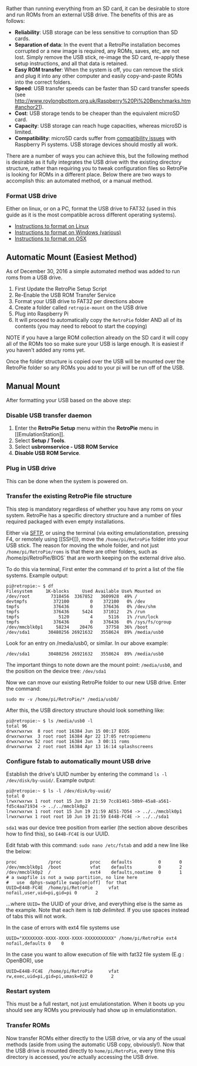 Rather than running everything from an SD card, it can be desirable to store and run ROMs from an external USB drive. The benefits of this are as follows:

-  **Reliability**: USB storage can be less sensitive to corruption than SD cards.
-  **Separation of data**: In the event that a RetroPie installation becomes corrupted or a new image is required, any ROMs, saves, etc, are not lost. Simply remove the USB stick, re-image the SD card, re-apply these setup instructions, and all that data is retained.
-  **Easy ROM transfer**: When the system is off, you can remove the stick and plug it into any other computer and easily copy-and-paste ROMs into the correct folders.
-  **Speed**: USB transfer speeds can be faster than SD card transfer speeds (see http://www.roylongbottom.org.uk/Raspberry%20Pi%20Benchmarks.htm#anchor21).
-  **Cost**: USB storage tends to be cheaper than the equivalent microSD card.
-  **Capacity**: USB storage can reach huge capacities, whereas microSD is limited.
-  **Compatibility**: microSD cards suffer from [compatibility issues](http://elinux.org/RPi_SD_cards) with Raspberry Pi systems. USB storage devices should mostly all work.

There are a number of ways you can achieve this, but the following method is desirable as it fully integrates the USB drive with the existing directory structure, rather than requiring you to tweak configuration files so RetroPie is looking for ROMs in a different place. Below there are two ways to accomplish this: an automated method, or a manual method.

### Format USB drive
Either on linux, or on a PC, format the USB drive to FAT32 (used in this guide as it is the most compatible across different operating systems).

-  [Instructions to format on Linux](https://ksearch.wordpress.com/2010/09/29/format-usb-in-linux/)
-  [Instructions to format on Windows (various)](http://www.makeuseof.com/tag/format-large-hard-drive-fat-fat32/)
-  [Instructions to format on OSX](http://qsee.custhelp.com/app/answers/detail/a_id/2560/~/mac%3A-how-to-format-a-flash-drive-to-fat32-in-mac-os-x)

## Automatic Mount (Easiest Method)

As of December 30, 2016 a simple automated method was added to run roms from a USB drive. 

1. First Update the RetroPie Setup Script
2. Re-Enable the USB ROM Transfer Service
3. Format your USB drive to FAT32 per directions above
4. Create a folder called `retropie-mount` on the USB drive
5. Plug into Raspberry Pi
6. It will proceed to automatically copy the `RetroPie` folder AND all of its contents (you may need to reboot to start the copying)

NOTE if you have a large ROM collection already on the SD card it will copy all of the ROMs too so make sure your USB is large enough. It is easiest if you haven't added any roms yet.

Once the folder structure is copied over the USB will be mounted over the RetroPie folder so any ROMs you add to your pi will be run off of the USB. 

## Manual Mount

After formatting your USB based on the above step:

### Disable USB transfer daemon

1. Enter the **RetroPie Setup** menu within the **RetroPie** menu in [[EmulationStation]].
2. Select **Setup / Tools**.
3. Select **usbromservice - USB ROM Service**
4. **Disable USB ROM Service**.

### Plug in USB drive
This can be done when the system is powered on.

### Transfer the existing RetroPie file structure
This step is mandatory regardless of whether you have any roms on your system. RetroPie has a specific directory structure and a number of files required packaged with even empty installations.

Either via [SFTP](Transferring-Roms#sftp-needs-an-active-internet-connection), or using the terminal (via exiting emulationstation, pressing F4, or remotely using [[SSH]]), move the `/home/pi/RetroPie` folder into your USB stick. The reason for moving the whole folder, and not just `/home/pi/RetroPie/roms` is that there are other folders, such as /home/pi/RetroPie/BIOS` that are worth keeping on the external drive also.

To do this via terminal, First enter the command `df` to print a list of the file systems. Example output:
```
pi@retropie:~ $ df
Filesystem     1K-blocks     Used Available Use% Mounted on
/dev/root        7318456  3367852   3609928  49% /
devtmpfs          372100        0    372100   0% /dev
tmpfs             376436        0    376436   0% /dev/shm
tmpfs             376436     5424    371012   2% /run
tmpfs               5120        4      5116   1% /run/lock
tmpfs             376436        0    376436   0% /sys/fs/cgroup
/dev/mmcblk0p1     58234    20476     37758  36% /boot
/dev/sda1       30480256 26921632   3558624  89% /media/usb0
```

Look for an entry on /media/usb0, or similar. In our above example:
```
/dev/sda1       30480256 26921632   3558624  89% /media/usb0
```

The important things to note down are the mount point: `/media/usb0`, and the position on the device tree: `/dev/sda1`

Now we can move our existing RetroPie folder to our new USB drive. Enter the command:
```
sudo mv -v /home/pi/RetroPie/* /media/usb0/
```

After this, the USB directory structure should look something like:
```
pi@retropie:~ $ ls /media/usb0 -l
total 96
drwxrwxrwx  8 root root 16384 Jun 15 00:17 BIOS
drwxrwxrwx  3 root root 16384 Apr 22 17:05 retropiemenu
drwxrwxrwx 52 root root 16384 Jun  3 00:11 roms
drwxrwxrwx  2 root root 16384 Apr 13 16:14 splashscreens
```

### Configure fstab to automatically mount USB drive
Establish the drive's UUID number by entering the command `ls -l /dev/disk/by-uuid/`. Example output:
```
pi@retropie:~ $ ls -l /dev/disk/by-uuid/
total 0
lrwxrwxrwx 1 root root 15 Jun 19 21:59 7cc81461-50b9-45a8-a561-fd5c4aa71934 -> ../../mmcblk0p2
lrwxrwxrwx 1 root root 15 Jun 19 21:59 AE51-7D54 -> ../../mmcblk0p1
lrwxrwxrwx 1 root root 10 Jun 19 21:59 E44B-FC4E -> ../../sda1
```
`sda1` was our device tree position from earlier (the section above describes how to find this), so `E44B-FC4E` is our UUID.

Edit fstab with this command: `sudo nano /etc/fstab` and add a new line like the below:
```
proc            /proc           proc    defaults          0       0
/dev/mmcblk0p1  /boot           vfat    defaults          0       2
/dev/mmcblk0p2  /               ext4    defaults,noatime  0       1
# a swapfile is not a swap partition, no line here
#   use  dphys-swapfile swap[on|off]  for that
UUID=E44B-FC4E  /home/pi/RetroPie      vfat    nofail,user,uid=pi,gid=pi 0       2
```
...where `UUID=` the UUID of your drive, and everything else is the same as the example. Note that each item is *tab delimited.* If you use spaces instead of tabs this will not work.

In the case of errors with ext4 file systems use
```
UUID="XXXXXXXX-XXXX-XXXX-XXXX-XXXXXXXXXXX" /home/pi/RetroPie ext4 nofail,defaults 0    0
``` 

In the case you want to allow execution of file with fat32 file system (E.g : OpenBOR), use
```
UUID=E44B-FC4E  /home/pi/RetroPie      vfat    rw,exec,uid=pi,gid=pi,umask=022 0       2
``` 
### Restart system
This must be a full restart, not just emulationstation. When it boots up you should see any ROMs you previously had show up in emulationstation.

### Transfer ROMs
Now transfer ROMs either directly to the USB drive, or via any of the usual methods (aside from using the automatic USB copy, obviously!). Now that the USB drive is mounted directly to `home/pi/RetroPie`, every time this directory is accessed, you're actually accessing the USB drive.